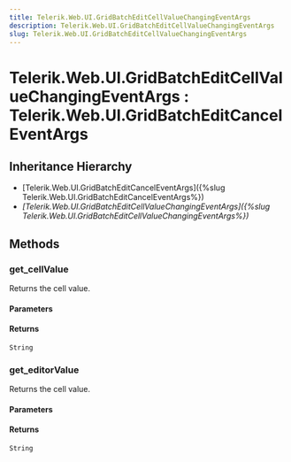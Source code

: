 ```yaml
---
title: Telerik.Web.UI.GridBatchEditCellValueChangingEventArgs
description: Telerik.Web.UI.GridBatchEditCellValueChangingEventArgs
slug: Telerik.Web.UI.GridBatchEditCellValueChangingEventArgs
---
```


# Telerik.Web.UI.GridBatchEditCellValueChangingEventArgs : Telerik.Web.UI.GridBatchEditCancelEventArgs 

## Inheritance Hierarchy

* [Telerik.Web.UI.GridBatchEditCancelEventArgs]({%slug Telerik.Web.UI.GridBatchEditCancelEventArgs%})
* *[Telerik.Web.UI.GridBatchEditCellValueChangingEventArgs]({%slug Telerik.Web.UI.GridBatchEditCellValueChangingEventArgs%})*


## Methods

###  get_cellValue

Returns the cell value. 

#### Parameters

#### Returns

`String` 

### get_editorValue

Returns the cell value. 

#### Parameters

#### Returns

`String` 


